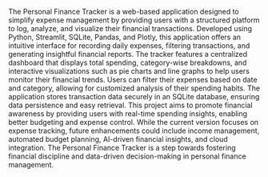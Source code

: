 The Personal Finance Tracker is a web-based application designed to simplify expense management by providing users with a structured platform to log, analyze,
and visualize their financial transactions. Developed using Python, Streamlit, SQLite, Pandas, and
Plotly, this application offers an intuitive interface for recording daily expenses, filtering transactions,
and generating insightful financial reports.
The tracker features a centralized dashboard that displays total spending, category-wise breakdowns,
and interactive visualizations such as pie charts and line graphs to help users monitor their financial
trends. Users can filter their expenses based on date and category, allowing for customized analysis of
their spending habits. The application stores transaction data securely in an SQLite database, ensuring
data persistence and easy retrieval.
This project aims to promote financial awareness by providing users with real-time spending insights,
enabling better budgeting and expense control. While the current version focuses on expense tracking,
future enhancements could include income management, automated budget planning, AI-driven
financial insights, and cloud integration. The Personal Finance Tracker is a step towards fostering
financial discipline and data-driven decision-making in personal finance management.

